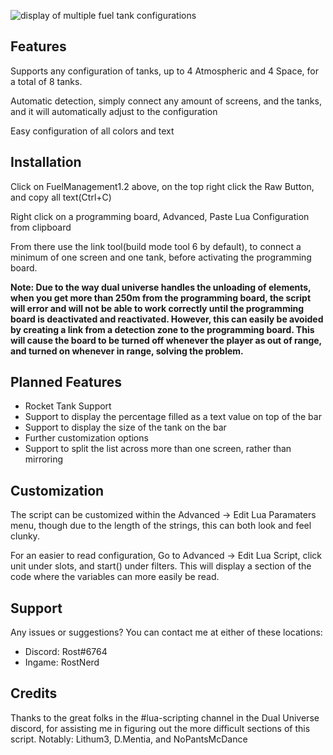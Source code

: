 ![display of multiple fuel tank configurations](https://rostw.com/i/glz4o.gif)
## Features

Supports any configuration of tanks, up to 4 Atmospheric and 4 Space, for a total of 8 tanks.

Automatic detection, simply connect any amount of screens, and the tanks, and it will automatically adjust to the configuration

Easy configuration of all colors and text

## Installation

Click on FuelManagement1.2 above, on the top right click the Raw Button, and copy all text(Ctrl+C)

Right click on a programming board, Advanced, Paste Lua Configuration from clipboard

From there use the link tool(build mode tool 6 by default), to connect a minimum of one screen and one tank, before activating the programming board.

**Note: Due to the way dual universe handles the unloading of elements, when you get more than 250m from the programming board, the script will error and will not be able to work correctly until the programming board is deactivated and reactivated. However, this can easily be avoided by creating a link from a detection zone to the programming board. This will cause the board to be turned off whenever the player as out of range, and turned on whenever in range, solving the problem.**

## Planned Features

 - Rocket Tank Support
 - Support to display the percentage filled as a text value on top of the bar
 - Support to display the size of the tank on the bar
 - Further customization options
 - Support to split the list across more than one screen, rather than mirroring

## Customization

The script can be customized within the Advanced -> Edit Lua Paramaters menu, though due to the length of the strings, this can both look and feel clunky.

For an easier to read configuration, Go to Advanced -> Edit Lua Script, click unit under slots, and start() under filters. This will display a section of the code where the variables can more easily be read.

## Support

Any issues or suggestions? You can contact me at either of these locations:

- Discord: Rost#6764
- Ingame: RostNerd

## Credits

Thanks to the great folks in the #lua-scripting channel in the Dual Universe discord, for assisting me in figuring out the more difficult sections of this script. Notably: Lithum3, D.Mentia, and NoPantsMcDance

